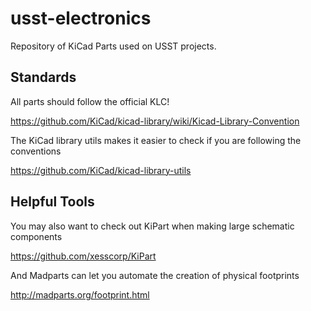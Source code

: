 # usst-electronics
Repository of KiCad Parts used on USST projects.

## Standards
All parts should follow the official KLC!

https://github.com/KiCad/kicad-library/wiki/Kicad-Library-Convention

The KiCad library utils makes it easier to check if you are following the conventions

https://github.com/KiCad/kicad-library-utils

## Helpful Tools
You may also want to check out KiPart when making large schematic components

https://github.com/xesscorp/KiPart

And Madparts can let you automate the creation of physical footprints

http://madparts.org/footprint.html
